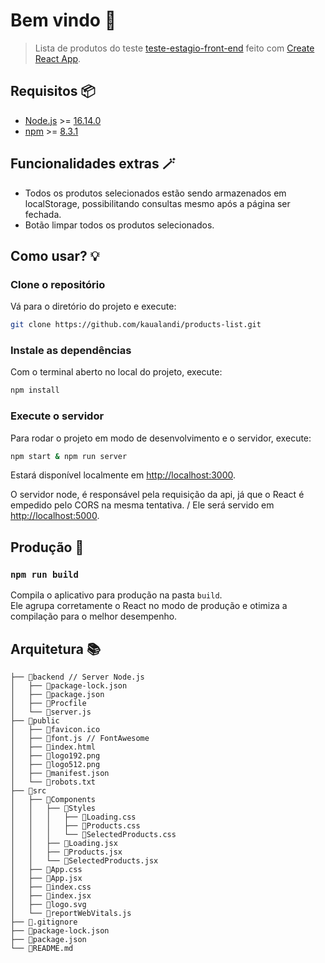 # Bem vindo 👋

> Lista de produtos do teste [teste-estagio-front-end](https://github.com/Fnandoz/api-desafio/blob/master/README.md) feito com [Create React App](https://github.com/facebook/create-react-app).

## Requisitos 📦

- [Node.js](https://nodejs.org) >= [16.14.0](https://nodejs.org/en/download/)
- [npm](https://www.npmjs.com/) >= [8.3.1](https://www.npmjs.com/package/npm)

## Funcionalidades extras 🪄

- Todos os produtos selecionados estão sendo armazenados em localStorage, possibilitando consultas mesmo após a página ser fechada.
- Botão limpar todos os produtos selecionados.

## Como usar? 💡

### Clone o repositório

Vá para o diretório do projeto e execute:

```bash
git clone https://github.com/kaualandi/products-list.git
```

### Instale as dependências

Com o terminal aberto no local do projeto, execute:

```bash
npm install
```

### Execute o servidor

Para rodar o projeto em modo de desenvolvimento e o servidor, execute:

```bash
npm start & npm run server
```

Estará disponível localmente em [http://localhost:3000](http://localhost:3000).

O servidor node, é responsável pela requisição da api, já que o React é empedido pelo CORS na mesma tentativa. /
Ele será servido em [http://localhost:5000](http://localhost:5000).

## Produção 🚀

### `npm run build`

Compila o aplicativo para produção na pasta `build`.\
Ele agrupa corretamente o React no modo de produção e otimiza a compilação para o melhor desempenho.

## Arquitetura 📚

```text
├── 📁backend // Server Node.js
│   ├── 📄package-lock.json
│   ├── 📄package.json
│   ├── 📄Procfile
│   └── 📄server.js
├── 📁public
│   ├── 📄favicon.ico
│   ├── 📄font.js // FontAwesome
│   ├── 📄index.html
│   ├── 📄logo192.png
│   ├── 📄logo512.png
│   ├── 📄manifest.json
│   └── 📄robots.txt
├── 📁src
│   ├── 📁Components
│   │   ├── 📁Styles
│   │   │   ├── 📄Loading.css
│   │   │   ├── 📄Products.css
│   │   │   └── 📄SelectedProducts.css
│   │   ├── 📄Loading.jsx
│   │   ├── 📄Products.jsx
│   │   └── 📄SelectedProducts.jsx
│   ├── 📄App.css
│   ├── 📄App.jsx
│   ├── 📄index.css
│   ├── 📄index.jsx
│   ├── 📄logo.svg
│   └── 📄reportWebVitals.js
├── 📄.gitignore
├── 📄package-lock.json
├── 📄package.json
└── 📄README.md
```
